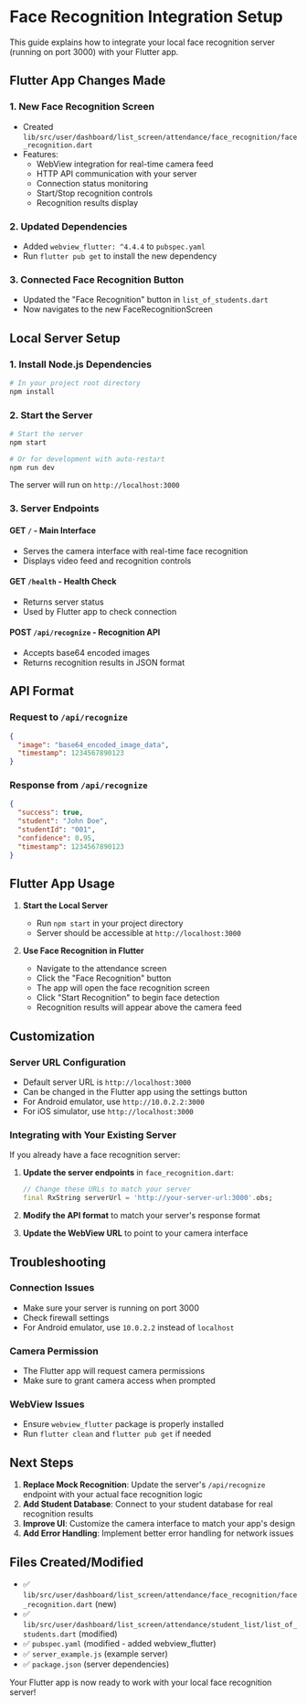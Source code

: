 # Face Recognition Integration Setup

This guide explains how to integrate your local face recognition server (running on port 3000) with your Flutter app.

## Flutter App Changes Made

### 1. New Face Recognition Screen
- Created `lib/src/user/dashboard/list_screen/attendance/face_recognition/face_recognition.dart`
- Features:
  - WebView integration for real-time camera feed
  - HTTP API communication with your server
  - Connection status monitoring
  - Start/Stop recognition controls
  - Recognition results display

### 2. Updated Dependencies
- Added `webview_flutter: ^4.4.4` to `pubspec.yaml`
- Run `flutter pub get` to install the new dependency

### 3. Connected Face Recognition Button
- Updated the "Face Recognition" button in `list_of_students.dart`
- Now navigates to the new FaceRecognitionScreen

## Local Server Setup

### 1. Install Node.js Dependencies
```bash
# In your project root directory
npm install
```

### 2. Start the Server
```bash
# Start the server
npm start

# Or for development with auto-restart
npm run dev
```

The server will run on `http://localhost:3000`

### 3. Server Endpoints

#### GET `/` - Main Interface
- Serves the camera interface with real-time face recognition
- Displays video feed and recognition controls

#### GET `/health` - Health Check
- Returns server status
- Used by Flutter app to check connection

#### POST `/api/recognize` - Recognition API
- Accepts base64 encoded images
- Returns recognition results in JSON format

## API Format

### Request to `/api/recognize`
```json
{
  "image": "base64_encoded_image_data",
  "timestamp": 1234567890123
}
```

### Response from `/api/recognize`
```json
{
  "success": true,
  "student": "John Doe",
  "studentId": "001",
  "confidence": 0.95,
  "timestamp": 1234567890123
}
```

## Flutter App Usage

1. **Start the Local Server**
   - Run `npm start` in your project directory
   - Server should be accessible at `http://localhost:3000`

2. **Use Face Recognition in Flutter**
   - Navigate to the attendance screen
   - Click the "Face Recognition" button
   - The app will open the face recognition screen
   - Click "Start Recognition" to begin face detection
   - Recognition results will appear above the camera feed

## Customization

### Server URL Configuration
- Default server URL is `http://localhost:3000`
- Can be changed in the Flutter app using the settings button
- For Android emulator, use `http://10.0.2.2:3000`
- For iOS simulator, use `http://localhost:3000`

### Integrating with Your Existing Server
If you already have a face recognition server:

1. **Update the server endpoints** in `face_recognition.dart`:
   ```dart
   // Change these URLs to match your server
   final RxString serverUrl = 'http://your-server-url:3000'.obs;
   ```

2. **Modify the API format** to match your server's response format

3. **Update the WebView URL** to point to your camera interface

## Troubleshooting

### Connection Issues
- Make sure your server is running on port 3000
- Check firewall settings
- For Android emulator, use `10.0.2.2` instead of `localhost`

### Camera Permission
- The Flutter app will request camera permissions
- Make sure to grant camera access when prompted

### WebView Issues
- Ensure `webview_flutter` package is properly installed
- Run `flutter clean` and `flutter pub get` if needed

## Next Steps

1. **Replace Mock Recognition**: Update the server's `/api/recognize` endpoint with your actual face recognition logic
2. **Add Student Database**: Connect to your student database for real recognition results
3. **Improve UI**: Customize the camera interface to match your app's design
4. **Add Error Handling**: Implement better error handling for network issues

## Files Created/Modified

- ✅ `lib/src/user/dashboard/list_screen/attendance/face_recognition/face_recognition.dart` (new)
- ✅ `lib/src/user/dashboard/list_screen/attendance/student_list/list_of_students.dart` (modified)
- ✅ `pubspec.yaml` (modified - added webview_flutter)
- ✅ `server_example.js` (example server)
- ✅ `package.json` (server dependencies)

Your Flutter app is now ready to work with your local face recognition server!

